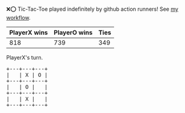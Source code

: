 :x::o: Tic-Tac-Toe played indefinitely by github action runners! See [my workflow](.github/workflows/play.yaml).

|PlayerX wins|PlayerO wins|Ties|
|-|-|-|
|818|739|349|

PlayerX's turn.

<pre>
+---+---+---+
|   | X | O |
+---+---+---+
|   | O |   |
+---+---+---+
|   | X |   |
+---+---+---+
</pre>
